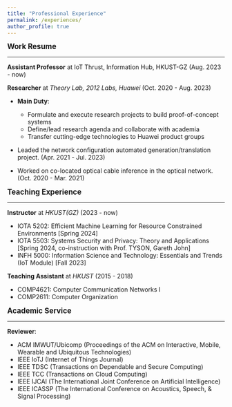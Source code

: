 ```yaml
---
title: "Professional Experience"
permalink: /experiences/
author_profile: true
---
```


<big>**Work Resume**</big>

---

**Assistant Professor** at IoT Thrust, Information Hub, HKUST-GZ (Aug. 2023 - now)

**Researcher** at _Theory Lab, 2012 Labs, Huawei_ (Oct. 2020 - Aug. 2023)

- **Main Duty**:

  - Formulate and execute research projects to build proof-of-concept systems
  - Define/lead research agenda and collaborate with academia
  - Transfer cutting-edge technologies to Huawei product groups

- Leaded the network configuration automated generation/translation project. (Apr. 2021 - Jul. 2023)
- Worked on co-located optical cable inference in the optical network. (Oct. 2020 - Mar. 2021)

<big>**Teaching Experience**</big>

---

**Instructor** at _HKUST(GZ)_ (2023 - now)

- IOTA 5202: Efficient Machine Learning for Resource Constrained Environments [Spring 2024]
- IOTA 5503: Systems Security and Privacy: Theory and Applications [Spring 2024, co-instruction with Prof. TYSON, Gareth John]
- INFH 5000: Information Science and Technology: Essentials and Trends (IoT Module) [Fall 2023]

**Teaching Assistant** at _HKUST_ (2015 - 2018)

- COMP4621: Computer Communication Networks I
- COMP2611: Computer Organization

<big>**Academic Service**</big>

---

**Reviewer**:

- ACM IMWUT/Ubicomp (Proceedings of the ACM on Interactive, Mobile, Wearable and Ubiquitous Technologies)
- IEEE IoTJ (Internet of Things Journal)
- IEEE TDSC (Transactions on Dependable and Secure Computing)
- IEEE TCC (Transactions on Cloud Computing)
- IEEE IJCAI (The International Joint Conference on Artificial Intelligence)
- IEEE ICASSP (The International Conference on Acoustics, Speech, & Signal Processing)
